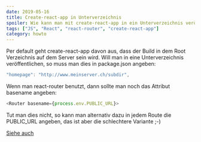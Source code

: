 ```yaml
---
date: 2019-05-16
title: Create-react-app in Unterverzeichnis
spoiler: Wie kann man mit create-react-app in ein Unterverzeichnis veröffentlichen?
tags: ["JS", "React", "react-router", "create-react-app"]
category: howto
---
```


Per default geht create-react-app davon aus, dass der Build in dem Root Verzeichnis auf dem Server sein wird. Will man in eine Unterverzeichnis veröffentlichen, so muss man dies in package.json angeben:

```javascript
"homepage": "http://www.meinserver.ch/subdir",
```

Wenn man react-router benutzt, dann sollte man noch das Attribut basename angeben:

```javascript
<Router basename={process.env.PUBLIC_URL}>
```

Tut man dies nicht, so kann man alternativ dazu in jedem Route die PUBLIC_URL angeben, das ist aber die schlechtere Variante ;-)

[Siehe auch](https://medium.com/@svinkle/how-to-deploy-a-react-app-to-a-subdirectory-f694d46427c1)
